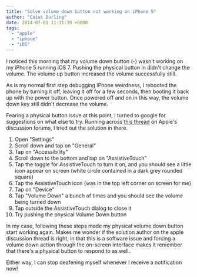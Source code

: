 ```yaml
---
title: "Solve volume down button not working on iPhone 5"
author: "Caius Durling"
date: 2014-07-01 11:31:39 +0000
tags:
  - "apple"
  - "iphone"
  - "iOS"
---
```


I noticed this morning that my volume down button (-) wasn't working on my iPhone 5 running iOS 7. Pushing the physical button in didn't change the volume. The volume up button increased the volume successfully still.

As is my normal first step debugging iPhone weirdness, I rebooted the phone by turning it off, leaving it off for a few seconds, then booting it back up with the power button. Once powered off and on in this way, the volume down key still didn't decrease the volume.

Fearing a physical button issue at this point, I turned to google for suggestions on what else to try. Running across [this thread](https://discussions.apple.com/thread/4894152) on Apple's discussion forums, I tried out the solution in there.

1. Open "Settings"
2. Scroll down and tap on "General"
3. Tap on "Accessibility"
4. Scroll down to the bottom and tap on "AssistiveTouch"
5. Tap the toggle for AssistiveTouch to turn it on, and you should see a little icon appear on screen (white circle contained in a dark grey rounded square)
6. Tap the AssistiveTouch icon (was in the top left corner on screen for me)
7. Tap on "Device"
8. Tap "Volume Down" a bunch of times and you should see the volume being turned down
9. Tap outside the AssistiveTouch dialog to close it
10. Try pushing the physical Volume Down button

In my case, following these steps made my physical volume down button start working again. Makes me wonder if the solution author on the apple discussion thread is right, in that this is a software issue and forcing a volume down action through the on-screen interface makes it remember that there's a physical button to respond to as well.

Either way, I can stop deafening myself whenever I receive a notification now!
